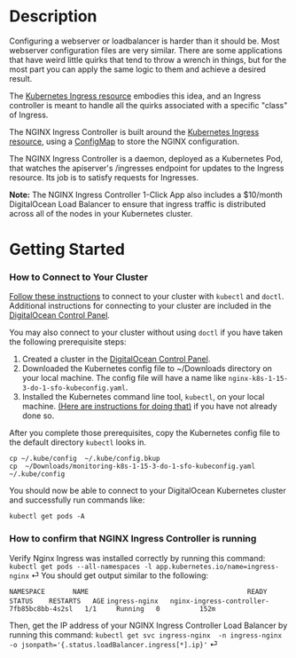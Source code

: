 # Description

Configuring a webserver or loadbalancer is harder than it should be. Most webserver configuration files are very similar. There are some applications that have weird little quirks that tend to throw a wrench in things, but for the most part you can apply the same logic to them and achieve a desired result.

The [Kubernetes Ingress resource](http://kubernetes.io/docs/user-guide/ingress/) embodies this idea, and an Ingress controller is meant to handle all the quirks associated with a specific "class" of Ingress.

The NGINX Ingress Controller is built around the [Kubernetes Ingress resource](http://kubernetes.io/docs/user-guide/ingress/), using a [ConfigMap](https://kubernetes.io/docs/tasks/configure-pod-container/configure-pod-configmap/#understanding-configmaps-and-pods) to store the NGINX configuration.

The NGINX Ingress Controller is a daemon, deployed as a Kubernetes Pod, that watches the apiserver's /ingresses endpoint for updates to the Ingress resource. Its job is to satisfy requests for Ingresses.

**Note:** The NGINX Ingress Controller 1-Click App also includes a $10/month DigitalOcean Load Balancer to ensure that ingress traffic is distributed across all of the nodes in your Kubernetes cluster.

# Getting Started

### How to Connect to Your Cluster
[Follow these instructions](https://www.digitalocean.com/docs/kubernetes/how-to/connect-to-cluster/) to connect to your cluster with `kubectl` and `doctl`. Additional instructions for connecting to your cluster are included in the [DigitalOcean Control Panel](https://cloud.digitalocean.com/kubernetes/clusters/). 

You may also connect to your cluster without using `doctl` if you have taken the following prerequisite steps:
1. Created a cluster in the [DigitalOcean Control Panel](https://cloud.digitalocean.com/kubernetes/clusters/).
1. Downloaded the Kubernetes config file to ~/Downloads directory on your local machine. The config file will have a name like `nginx-k8s-1-15-3-do-1-sfo-kubeconfig.yaml`.
1. Installed the Kubernetes command line tool, `kubectl`, on your local machine. [(Here are instructions for doing that)](https://kubernetes.io/docs/tasks/tools/install-kubectl/) if you have not already done so.

After you complete those prerequisites, copy the Kubernetes config file to the default directory `kubectl` looks in.
```
cp ~/.kube/config  ~/.kube/config.bkup
cp  ~/Downloads/monitoring-k8s-1-15-3-do-1-sfo-kubeconfig.yaml  ~/.kube/config
```
You should now be able to connect to your DigitalOcean Kubernetes cluster and successfully run commands like:
```
kubectl get pods -A
```

### How to confirm that NGINX Ingress Controller is running

Verify Nginx Ingress was installed correctly by running this command:
`kubectl get pods --all-namespaces -l app.kubernetes.io/name=ingress-nginx`                                                                                                       ⏎
You should get output similar to the following:

`NAMESPACE       NAME                                        READY   STATUS    RESTARTS   AGE`
`ingress-nginx   nginx-ingress-controller-7fb85bc8bb-4s2sl   1/1     Running   0          152m`

Then, get the IP address of your NGINX Ingress Controller Load Balancer by running this command:
`kubectl get svc ingress-nginx  -n ingress-nginx -o jsonpath='{.status.loadBalancer.ingress[*].ip}'`                                                                              ⏎





